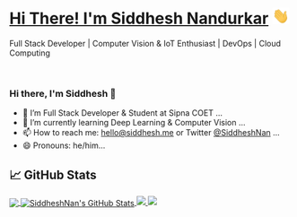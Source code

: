 # <a href="https://www.linkedin.com/in/siddheshnan/"> Hi There! I'm Siddhesh Nandurkar</a>  <img src="https://raw.githubusercontent.com/SiddheshNan/SiddheshNan/main/wave.gif" width="30px">


Full Stack Developer | Computer Vision & IoT Enthusiast | DevOps | Cloud Computing <br/>

<!-- <img align="right" src="https://github.com/rajput2107/rajput2107/blob/master/Assets/Developer.gif"/>
Learning Data Science & Machine Learning
<br/> -->
<br/>





### Hi there, I'm Siddhesh 👋

- 🔭 I’m Full Stack Developer & Student at Sipna COET ...
- 🌱 I’m currently learning Deep Learning & Computer Vision ...
- 📫 How to reach me: hello@siddhesh.me or Twitter [@SiddheshNan](https://twitter.com/SiddheshNan) ...
- 😄 Pronouns: he/him...
<!-- - ⚡ Fun fact: Visit my blog at [blog.siddhesh.me](https://blog.siddhesh.me) for some existential crisis ...-->

## &#x1f4c8; GitHub Stats


<a href="https://github.com/SiddheshNan">
  <img align="center" src="https://github-readme-stats.vercel.app/api/top-langs/?username=SiddheshNan&hide=html,css,asl,php,tex&title_color=ffffff&text_color=c9cacc&icon_color=2bbc8a&bg_color=1d1f21&langs_count=3" />
</a>
<a href="https://github.com/SiddheshNan">
  <img align="center" src="https://github-readme-stats.vercel.app/api?username=SiddheshNan&show_icons=true&line_height=27&count_private=true&title_color=ffffff&text_color=c9cacc&icon_color=2bbc8a&bg_color=1d1f21" alt="SiddheshNan's GitHub Stats" />
</a>



<a href="https://github.com/viveknimbolkar">
  <img height="180em" src="https://github-readme-stats.vercel.app/api?username=SiddheshNan&theme=tokyonight&show_icons=true" />
  <img height="180em" src="https://github-readme-stats.vercel.app/api/top-langs/?username=SiddheshNan&theme=buefy&layout=compact" />
</a>


